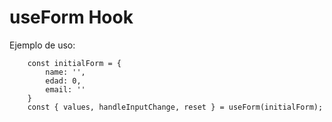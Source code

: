 # useForm Hook

Ejemplo de uso:

```
    const initialForm = {
        name: '',
        edad: 0,
        email: ''
    }
    const { values, handleInputChange, reset } = useForm(initialForm);
```
